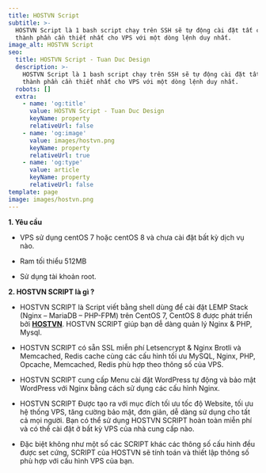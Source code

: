 ```yaml
---
title: HOSTVN Script
subtitle: >-
  HOSTVN Script là 1 bash script chạy trên SSH sẽ tự động cài đặt tất cả các
  thành phần cần thiết nhất cho VPS với một dòng lệnh duy nhất.
image_alt: HOSTVN Script
seo:
  title: HOSTVN Script - Tuan Duc Design
  description: >-
    HOSTVN Script là 1 bash script chạy trên SSH sẽ tự động cài đặt tất cả các
    thành phần cần thiết nhất cho VPS với một dòng lệnh duy nhất.
  robots: []
  extra:
    - name: 'og:title'
      value: HOSTVN Script - Tuan Duc Design
      keyName: property
      relativeUrl: false
    - name: 'og:image'
      value: images/hostvn.png
      keyName: property
      relativeUrl: true
    - name: 'og:type'
      value: article
      keyName: property
      relativeUrl: false
template: page
image: images/hostvn.png
---
```

**1. Yêu cầu**

*   VPS sử dụng centOS 7 hoặc centOS 8 và chưa cài đặt bất kỳ dịch vụ nào.

*   Ram tối thiểu 512MB

*   Sử dụng tài khoản root.

**2. HOSTVN SCRIPT là gì ?**

*   HOSTVN SCRIPT là Script viết bằng shell dùng để cài đặt LEMP Stack (Nginx – MariaDB – PHP-FPM) trên CentOS 7, CentOS 8 được phát triển bởi [**HOSTVN**](https://hostvn.net/). HOSTVN SCRIPT giúp bạn dễ dàng quản lý Nginx & PHP, Mysql.

*   HOSTVN SCRIPT có sẵn SSL miễn phí Letsencrypt & Nginx Brotli và Memcached, Redis cache cùng các cấu hình tối ưu MySQL, Nginx, PHP, Opcache, Memcached, Redis phù hợp theo thông số của VPS.

*   HOSTVN SCRIPT cung cấp Menu cài đặt WordPress tự động và bảo mật WordPress với Nginx bằng cách sử dụng các cấu hình Nginx.

*   HOSTVN SCRIPT Được tạo ra với mục đích tối ưu tốc độ Website, tối ưu hệ thống VPS, tăng cường bảo mật, đơn giản, dễ dàng sử dụng cho tất cả mọi người. Bạn có thể sử dụng HOSTVN SCRIPT hoàn toàn miễn phí và có thể cài đặt ở bất kỳ VPS của nhà cung cấp nào.

*   Đặc biệt không như một số các SCRIPT khác các thông số cấu hình đều được set cứng, SCRIPT của HOSTVN sẽ tính toán và thiết lập thông số phù hợp với cấu hình VPS của bạn.
